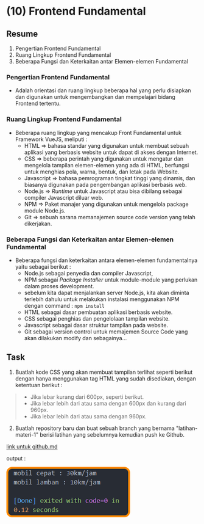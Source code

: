 # (10) Frontend Fundamental

## Resume
1. Pengertian Frontend Fundamental
2. Ruang Lingkup Frontend Fundamental
3. Beberapa Fungsi dan Keterkaitan antar Elemen-elemen Fundamental

### Pengertian Frontend Fundamental
* Adalah orientasi dan ruang lingkup beberapa hal yang perlu disiapkan dan digunakan untuk mengembangkan dan mempelajari bidang Frontend tertentu.

### Ruang Lingkup Frontend Fundamental
* Beberapa ruang lingkup yang mencakup Front Fundamental untuk Framework VueJS, meliputi :
  + HTML => bahasa standar yang digunakan untuk membuat sebuah aplikasi yang berbasis website untuk dapat di akses dengan Internet.
  + CSS => beberapa perintah yang digunakan untuk mengatur dan mengelola tampilan elemen-elemen yang ada di HTML, berfungsi untuk menghias pola, warna, bentuk, dan letak pada Website.
  + Javascript => bahasa pemrograman tingkat tinggi yang dinamis, dan biasanya digunakan pada pengembangan aplikasi berbasis web.
  + Node.js => _Runtime_ untuk Javascript atau bisa dibilang sebagai compiler Javascript diluar web.
  + NPM => Paket manajer yang digunakan untuk mengelola package module Node.js.
  + Git => sebuah sarana memanajemen source code version yang telah dikerjakan.

### Beberapa Fungsi dan Keterkaitan antar Elemen-elemen Fundamental
* Beberapa fungsi dan keterkaitan antara elemen-elemen fundamentalnya yaitu sebagai berikut :
  + Node.js sebagai penyedia dan compiler Javascript,
  + NPM sebagai _Package Installer_ untuk module-module yang perlukan dalam proses development.
  + sebelum kita dapat menjalankan server Node.js, kita akan diminta terlebih dahulu untuk melakukan instalasi menggunakan NPM dengan command : `npm install`
  + HTML sebagai dasar pembuatan aplikasi berbasis website.
  + CSS sebagai penghias dan pengelolaan tampilan website.
  + Javascript sebagai dasar struktur tampilan pada website.
  + Git sebagai version control untuk memajemen Source Code yang akan dilakukan modify dan sebagainya...


## Task
1. Buatlah kode CSS yang akan membuat tampilan terlihat seperti berikut dengan hanya menggunakan tag HTML yang sudah disediakan, dengan ketentuan berikut :
  > * Jika lebar kurang dari 600px, seperti berikut.
  > * Jika lebar lebih dari atau sama dengan 600px dan kurang dari 960px.
  > * Jika lebar lebih dari atau sama dengan 960px.
2. Buatlah repository baru dan buat sebuah branch yang bernama "latihan-materi-1" berisi latihan yang sebelumnya kemudian push ke Github.

[link untuk github.md](praktikum/link%20untuk%20github.md)

output :

![Output problem_2.js](screenshots/screenshot%20-%20problem_2.js%20.png)
